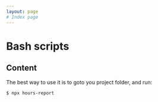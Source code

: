 ```yaml
---
layout: page
# Index page
---
```


# Bash scripts 
 

## Content

The best way to use it is to goto you project folder, and run:

```shell
$ npx hours-report
```
 